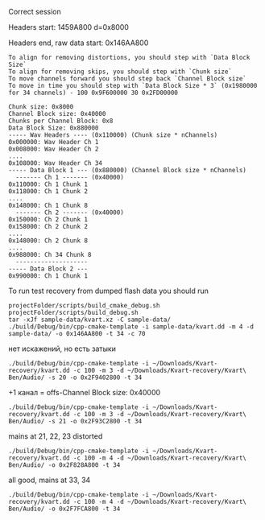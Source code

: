 Correct session

Headers start: 1459A800  d=0x8000

Headers end, raw data start: 0x146AA800

```
To align for removing distortions, you should step with `Data Block Size`
To align for removing skips, you should step with `Chunk size`
To move channels forward you should step back `Channel Block size`
To move in time you should step with `Data Block Size * 3` (0x1980000 for 34 channels) - 100 0x9F600000 30 0x2FD00000

Chunk size: 0x8000
Channel Block size: 0x40000
Chunks per Channel Block: 0x8
Data Block Size: 0x880000
----- Wav Headers ---- (0x110000) (Chunk size * nChannels)
0x000000: Wav Header Ch 1
0x008000: Wav Header Ch 2
....
0x108000: Wav Header Ch 34
----- Data Block 1 --- (0x880000) (Channel Block size * nChannels)
  ------- Ch 1 ------- (0x40000)
0x110000: Ch 1 Chunk 1
0x118000: Ch 1 Chunk 2
....
0x148000: Ch 1 Chunk 8
  ------- Ch 2 ------- (0x40000)
0x150000: Ch 2 Chunk 1
0x158000: Ch 2 Chunk 2
....
0x148000: Ch 2 Chunk 8
....
0x988000: Ch 34 Chunk 8
  --------------------
----- Data Block 2 ---
0x990000: Ch 1 Chunk 1
```

To run test recovery from dumped flash data you should run

```
projectFolder/scripts/build_cmake_debug.sh
projectFolder/scripts/build_debug.sh
tar -xJf sample-data/kvart.xz -C sample-data/
./build/Debug/bin/cpp-cmake-template -i sample-data/kvart.dd -m 4 -d sample-data/ -o 0x146AA800 -t 34 -c 70
```

нет искажений, но есть затыки
```
./build/Debug/bin/cpp-cmake-template -i ~/Downloads/Kvart-recovery/kvart.dd -c 100 -m 3 -d ~/Downloads/Kvart-recovery/Kvart\ Ben/Audio/ -s 20 -o 0x2F9402800 -t 34
```

+1 канал = offs-Channel Block size: 0x40000
```
./build/Debug/bin/cpp-cmake-template -i ~/Downloads/Kvart-recovery/kvart.dd -c 100 -m 3 -d ~/Downloads/Kvart-recovery/Kvart\ Ben/Audio/ -s 21 -o 0x2F93C2800 -t 34
```

mains at 21, 22, 23 distorted
``` 
./build/Debug/bin/cpp-cmake-template -i ~/Downloads/Kvart-recovery/kvart.dd -c 100 -m 4 -d ~/Downloads/Kvart-recovery/Kvart\ Ben/Audio/ -o 0x2F828A800 -t 34
```

all good, mains at 33, 34
``` 
./build/Debug/bin/cpp-cmake-template -i ~/Downloads/Kvart-recovery/kvart.dd -c 100 -m 4 -d ~/Downloads/Kvart-recovery/Kvart\ Ben/Audio/ -o 0x2F7FCA800 -t 34
```